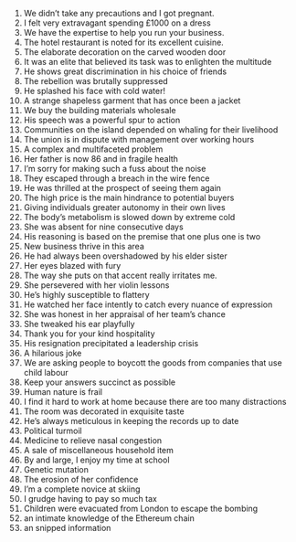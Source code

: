 1. We didn’t take any precautions and I got pregnant.
2. I felt very extravagant spending £1000 on a dress
3. We have the expertise to help you run your business.
4. The hotel restaurant is noted for its excellent cuisine.
5. The elaborate decoration on the carved wooden door
6. It was an elite that believed its task was to enlighten the multitude
7. He shows great discrimination in his choice of friends
8. The rebellion was brutally suppressed 
9. He splashed his face with cold water!
10. A strange shapeless garment that has once been a jacket
11. We buy the building materials wholesale
12. His speech was a powerful spur to action
13. Communities on the island depended on whaling for their livelihood 
14. The union is in dispute with management over working hours
15. A complex and multifaceted problem
16. Her father is now 86 and in fragile health
17. I’m sorry for making such a fuss about the noise
18. They escaped through a breach in the wire fence
19. He was thrilled at the prospect of seeing them again
20. The high price is the main hindrance to potential buyers
21. Giving individuals greater autonomy in their own lives
22. The body’s metabolism is slowed down by extreme cold
23. She was absent for nine consecutive days
24. His reasoning is based on the premise that one plus one is two
25. New business thrive in this area
26. He had always been overshadowed by his elder sister 
27. Her eyes blazed with fury
28. The way she puts on that accent really irritates me.
29. She persevered with her violin lessons
30. He’s highly susceptible to flattery
31. He watched her face intently to catch every nuance of expression 
32. She was honest in her appraisal of her team’s chance
33. She tweaked his ear playfully
34. Thank you for your kind hospitality
35. His resignation precipitated a leadership crisis
36. A hilarious joke
37. We are asking people to boycott the goods from companies that use child labour
38. Keep your answers succinct as possible
39. Human nature is frail
40. I find it hard to work at home because there are too many distractions
41. The room was decorated in exquisite taste
42. He’s always meticulous in keeping the records up to date
43. Political turmoil
44. Medicine to relieve nasal congestion
45. A sale of miscellaneous household item
46. By and large, I enjoy my time at school
47. Genetic mutation
48. The erosion of her confidence
49. I’m a complete novice at skiing
50. I grudge having to pay so much tax
51. Children were evacuated from London to escape the bombing
52. an intimate knowledge of the Ethereum chain
53. an snipped information
